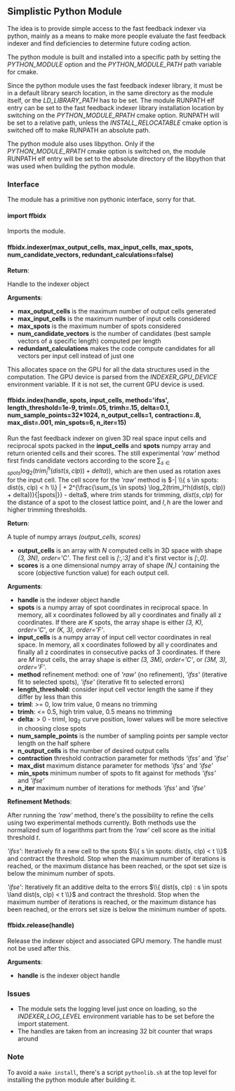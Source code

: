 ## Simplistic Python Module

The idea is to provide simple access to the fast feedback indexer via python, mainly as a means to make more people evaluate the fast feedback indexer and find deficiencies to determine future coding action.

The python module is built and installed into a specific path by setting the *PYTHON_MODULE* option and the *PYTHON_MODULE_PATH* path variable for cmake.

Since the python module uses the fast feedback indexer library, it must be in a default library search location, in the same directory as the module itself, or the *LD_LIBRARY_PATH* has to be set. The module RUNPATH elf entry can be set to the fast feedback indexer library installation location by switching on the *PYTHON_MODULE_RPATH* cmake option. RUNPATH will be set to a relative path, unless the *INSTALL_RELOCATABLE* cmake option is switched off to make RUNPATH an absolute path.

The python module also uses libpython. Only if the *PYTHON_MODULE_RPATH* cmake option is switched on, the module RUNPATH elf entry will be set to the absolute directory of the libpython that was used when building the python module.

### Interface

The module has a primitive non pythonic interface, sorry for that.

#### import ffbidx

Imports the module.

#### ffbidx.indexer(max_output_cells, max_input_cells, max_spots, num_candidate_vectors, redundant_calculations=false)

**Return**:

Handle to the indexer object

**Arguments**:

- **max_output_cells** is the maximum number of output cells generated
- **max_input_cells** is the maximum number of input cells considered
- **max_spots** is the maximum number of spots considered
- **num_candidate_vectors** is the number of candidates (best sample vectors of a specific length) computed per length
- **redundant_calculations** makes the code compute candidates for all vectors per input cell instead of just one

This allocates space on the GPU for all the data structures used in the computation. The GPU device is parsed from the *INDEXER_GPU_DEVICE* environment variable. If it is not set, the current GPU device is used.

#### ffbidx.index(handle, spots, input_cells, method='ifss', length_threshold=1e-9, triml=.05, trimh=.15, delta=0.1, num_sample_points=32*1024, n_output_cells=1, contraction=.8, max_dist=.001, min_spots=6, n_iter=15)

Run the fast feedback indexer on given 3D real space input cells and reciprocal spots packed in the **input_cells** and **spots** numpy array and return oriented cells and their scores. The still experimental *'raw'* method first finds candidate vectors according to the score $\sum_{s \in spots} \log_2(trim_l^h(dist(s, clp)) + delta))$, which are then used as rotation axes for the input cell. The cell score for the *'raw'* method is
$-| \\{ s \in spots: dist(s, clp) < h \\} | + 2^{\frac{\sum_{s \in spots} \log_2(trim_l^h(dist(s, clp)) + delta))}{|spots|}} - delta$, where $trim$ stands for trimming, $dist(s, clp)$ for the distance of a spot to the closest lattice point, and $l,h$ are the lower and higher trimming thresholds.

**Return**:

A tuple of numpy arrays *(output_cells, scores)*

- **output_cells** is an array with *N* computed cells in 3D space with shape *(3, 3N), order='C'*. The first cell is *\[:,:3\]* and it's first vector is *\[:,0\]*.
- **scores** is a one dimensional numpy array of shape *(N,)* containing the score (objective function value) for each output cell.

**Arguments**:

- **handle** is the indexer object handle
- **spots** is a numpy array of spot coordinates in reciprocal space. In memory, all x coordinates followed by all y coordinates and finally all z coordinates. If there are *K* spots, the array shape is either *(3, K), order='C'*, or *(K, 3), order='F'*.
- **input_cells** is a numpy array of input cell vector coordinates in real space. In memory, all x coordinates followed by all y coordinates and finally all z coordinates in consecutive packs of 3 coordinates. If there are *M* input cells, the array shape is either *(3, 3M), order='C'*, or *(3M, 3), order='F'*.
- **method** refinement method: one of *'raw'* (no refinement), *'ifss'* (iterative fit to selected spots), *'ifse'* (iterative fit to selected errors)
- **length_threshold**: consider input cell vector length the same if they differ by less than this
- **triml**: >= 0, low trim value, 0 means no trimming
- **trimh**: <= 0.5, high trim value, 0.5 means no trimming
- **delta**: > 0 - triml, $\log_2$ curve position, lower values will be more selective in choosing close spots
- **num_sample_points** is the number of sampling points per sample vector length on the half sphere
- **n_output_cells** is the number of desired output cells
- **contraction** threshold contraction parameter for methods *'ifss'* and *'ifse'*
- **max_dist** maximum distance parameter for methods *'ifss'* and *'ifse'*
- **min_spots** minimum number of spots to fit against for methods *'ifss'* and *'ifse'*
- **n_iter** maximum number of iterations for methods *'ifss'* and *'ifse'*

**Refinement Methods**:

After running the *'raw'* method, there's the possibility to refine the cells using two experimental methods currently.
Both methods use the normalized sum of logarithms part from the *'raw'* cell score as the initial threshold $t$.

*'ifss'*: Iteratively fit a new cell to the spots $\\{ s \in spots: dist(s, clp) < t \\}$ and contract the threshold. Stop when the maximum number of iterations is reached, or the maximum distance has been reached, or the spot set size is below the minimum number of spots.

*'ifse'*: Iteratively fit an additive delta to the errors $\\{ dist(s, clp) : s \in spots \land dist(s, clp) < t \\}$ and contract the threshold. Stop when the maximum number of iterations is reached, or the maximum distance has been reached, or the errors set size is below the minimum number of spots.

#### ffbidx.release(handle)

Release the indexer object and associated GPU memory. The handle must not be used after this.

**Arguments**:

- **handle** is the indexer object handle

### Issues

   * The module sets the logging level just once on loading, so the *INDEXER_LOG_LEVEL* environment variable has to be set before the import statement.
   * The handles are taken from an increasing 32 bit counter that wraps around

### Note

To avoid a `make install`, there's a script `pythonlib.sh` at the top level for installing the python module after building it.
